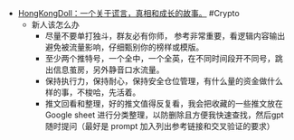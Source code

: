 - [HongKongDoll：一个关于谎言，真相和成长的故事。](https://x.com/MyHongKongDoll/article/1978332242230325301) #Crypto
	- 新人该怎么办
		- 尽量不要单打独斗，群友必有你师， 参考非常重要，看逻辑内容输出避免被流量影响，仔细甄别你的榜样或模版。
		- 至少两个推特号，一个全中，一个全英，在不同时间段开不同号，跳出信息茧房，另外静音口水流量。
		- 保持执行力，保持耐心，保持安全仓位管理，有什么量的资金做什么样的事，不梭哈，先活着。
		- 推文回看和整理，好的推文值得反复看，我会把收藏的一些推文放在 Google sheet 进行分类整理，以防删除且方便我快速查找，然后gpt随时提问（最好是 prompt 加入列出参考链接和交叉验证的要求）